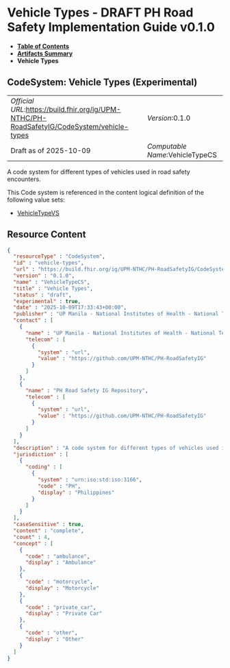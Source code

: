 # Vehicle Types - DRAFT PH Road Safety Implementation Guide v0.1.0

* [**Table of Contents**](toc.md)
* [**Artifacts Summary**](artifacts.md)
* **Vehicle Types**

## CodeSystem: Vehicle Types (Experimental) 

| | |
| :--- | :--- |
| *Official URL*:https://build.fhir.org/ig/UPM-NTHC/PH-RoadSafetyIG/CodeSystem/vehicle-types | *Version*:0.1.0 |
| Draft as of 2025-10-09 | *Computable Name*:VehicleTypeCS |

 
A code system for different types of vehicles used in road safety encounters. 

 This Code system is referenced in the content logical definition of the following value sets: 

* [VehicleTypeVS](ValueSet-vs-rs-vehicle-type.md)



## Resource Content

```json
{
  "resourceType" : "CodeSystem",
  "id" : "vehicle-types",
  "url" : "https://build.fhir.org/ig/UPM-NTHC/PH-RoadSafetyIG/CodeSystem/vehicle-types",
  "version" : "0.1.0",
  "name" : "VehicleTypeCS",
  "title" : "Vehicle Types",
  "status" : "draft",
  "experimental" : true,
  "date" : "2025-10-09T17:33:43+00:00",
  "publisher" : "UP Manila - National Institutes of Health - National Telehealth Center",
  "contact" : [
    {
      "name" : "UP Manila - National Institutes of Health - National Telehealth Center",
      "telecom" : [
        {
          "system" : "url",
          "value" : "https://github.com/UPM-NTHC/PH-RoadSafetyIG"
        }
      ]
    },
    {
      "name" : "PH Road Safety IG Repository",
      "telecom" : [
        {
          "system" : "url",
          "value" : "https://github.com/UPM-NTHC/PH-RoadSafetyIG"
        }
      ]
    }
  ],
  "description" : "A code system for different types of vehicles used in road safety encounters.",
  "jurisdiction" : [
    {
      "coding" : [
        {
          "system" : "urn:iso:std:iso:3166",
          "code" : "PH",
          "display" : "Philippines"
        }
      ]
    }
  ],
  "caseSensitive" : true,
  "content" : "complete",
  "count" : 4,
  "concept" : [
    {
      "code" : "ambulance",
      "display" : "Ambulance"
    },
    {
      "code" : "motorcycle",
      "display" : "Motorcycle"
    },
    {
      "code" : "private_car",
      "display" : "Private Car"
    },
    {
      "code" : "other",
      "display" : "Other"
    }
  ]
}

```
